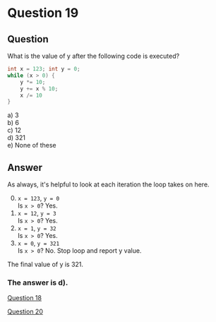 # Question 19
## Question
What is the value of y after the following code is executed?
```java
int x = 123; int y = 0;
while (x > 0) {
	y *= 10;
	y += x % 10;
	x /= 10
}
```
a) 3  
b) 6  
c) 12  
d) 321  
e) None of these  
## Answer
As always, it's helpful to look at each iteration the loop takes on here. 

0. `x = 123`, `y = 0`  
Is `x > 0`? Yes.
1. `x = 12`, `y = 3`  
Is `x > 0`? Yes.
2. `x = 1`, `y = 32`  
Is `x > 0`? Yes. 
3. `x = 0`, `y = 321`  
Is `x > 0`? No. Stop loop and report y value.

The final value of y is 321. 

### **The answer is d).**
[Question 18](https://thunderredstar.me/Test-2-Review/explanations/the_part_with_multiple_guesses/10-19/18)

[Question 20](https://thunderredstar.me/Test-2-Review/explanations/the_part_with_multiple_guesses/20-24/20)